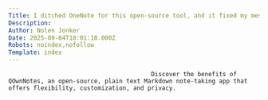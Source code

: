 ```yaml
---
Title: I ditched OneNote for this open-source tool, and it fixed my messy notes
Description: 
Author: Nolen Jonker
Date: 2025-09-04T18:01:18.000Z
Robots: noindex,nofollow
Template: index
---
```


                                            Discover the benefits of QOwnNotes, an open-source, plain text Markdown note-taking app that offers flexibility, customization, and privacy.
                                        